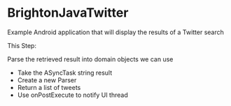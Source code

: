 BrightonJavaTwitter
===================

Example Android application that will display the results of a Twitter search

This Step:

Parse the retrieved result into domain objects we can use

- Take the ASyncTask string result
- Create a new Parser
- Return a list of tweets
- Use onPostExecute to notify UI thread
